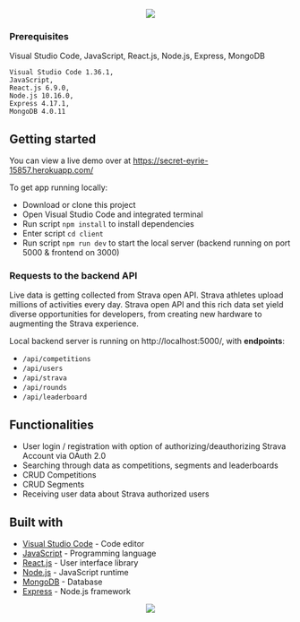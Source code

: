 <p align="center">
  <img src="https://i.imgur.com/YLGoIOk.png">
</p>

### Prerequisites

Visual Studio Code,
JavaScript,
React.js,
Node.js,
Express,
MongoDB
```
Visual Studio Code 1.36.1,
JavaScript,
React.js 6.9.0,
Node.js 10.16.0,
Express 4.17.1,
MongoDB 4.0.11
```

## Getting started

You can view a live demo over at https://secret-eyrie-15857.herokuapp.com/ 

To get app running locally:
* Download or clone this project
* Open Visual Studio Code and integrated terminal
* Run script ```npm install``` to install dependencies
* Enter script ```cd client```
* Run script ```npm run dev``` to start the local server (backend running on port 5000 & frontend on 3000)

### Requests to the backend API

Live data is getting collected from Strava open API. Strava athletes upload millions of activities every day. Strava open API and this rich data set yield diverse opportunities for developers, from creating new hardware to augmenting the Strava experience.

Local backend server is running on http://localhost:5000/, with <b>endpoints</b>:

* ```/api/competitions```
* ```/api/users```
* ```/api/strava```
* ```/api/rounds```
* ```/api/leaderboard```

## Functionalities

* User login / registration with option of authorizing/deauthorizing Strava Account via OAuth 2.0
* Searching through data as competitions, segments and leaderboards
* CRUD Competitions
* CRUD Segments
* Receiving user data about Strava authorized users

## Built with

* [Visual Studio Code](https://code.visualstudio.com/) - Code editor
* [JavaScript](https://www.javascript.com/) - Programming language
* [React.js](https://reactjs.org/) - User interface library
* [Node.js](https://nodejs.org/en/) - JavaScript runtime
* [MongoDB](https://www.mongodb.com/) - Database
* [Express](https://expressjs.com/) - Node.js framework


<p align="center">
  <img src="https://i.imgur.com/1aYsGX1.png">
</p>
